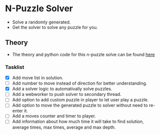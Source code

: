 # N-Puzzle Solver
- Solve a randomly generated.
- Get the solver to solve any puzzle for you.

## Theory
- The theory and python code for this n-puzzle solve can be found [here](https://github.com/yashUcr773/CS_205_AI/tree/main/Projects/Project%201)

### Tasklist

- [X] Add move list in solution.
- [ ] Add number to move instead of direction for better understanding.
- [X] Add a solver logic to automativally solve puzzles.
- [ ] Add a webworker to push solver to secondary thread.
- [ ] Add option to add custom puzzle in player to let user play a puzzle.
- [ ] Add option to move the generated puzzle to solver without need to re-enter it. 
- [ ] Add a moves counter and timer to player. 
- [ ] Add information about how much time it will take to find solution, average times, max times, average and max depth. 